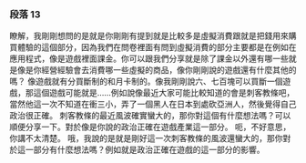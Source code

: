 ### 段落 13

瞭解，我剛剛想問的是就是你剛剛有提到就是比較多是虛擬消費跟就是把錢用來購買體驗的這個部分，因為我們在問卷裡面有問到虛擬消費的部分主要都是在例如在應用程式，像是遊戲裡面課金。你可以跟我們分享就是除了課金以外還有哪一些就是像是你經營經驗會去消費哪一些虛擬的商品，像你剛剛說的遊戲還有什麼其他的嗎？
像遊戲就有分買斷制的和月卡制的。像我剛剛說六、七百塊可以買斷一個遊戲，那這個遊戲可能就是……例如說像最近大家可能比較知道的會是刺客教條吧，當然他這一次不知道在衝三小，弄了一個黑人在日本到處砍亞洲人，然後覺得自己政治很正確。
刺客教條的最近風波確實蠻大的，那你對這個有什麼想法嗎？可以順便分享一下。對於像是你說的政治正確在遊戲產業這一部分。
呃，不好意思，你講不太清楚。
哦，我說的是就是剛好這一次刺客教條的風波還蠻大的，那你對於這一部分有什麼想法嗎？例如就是政治正確在遊戲的這一部分的影響。